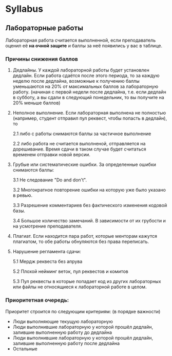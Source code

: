 # Syllabus

## **Лабораторные работы**

Лабораторная работа считается выполненной, если преподаватель оценил её **на очной защите** и баллы за неё появились у
вас в таблице.

### Причины снижения баллов

1. Дедлайны. У каждой лабораторной работы будет установлен дедлайн. Если работа сдаётся после этого периода, то за
   каждую неделю после дедлайна, возможные к получению баллы уменьшаются на 20% от максимальных баллов за лабораторную
   работу. (начиная с первой недели после дедлайна, т.е. если дедлайн в субботу, а вы сдали в следующий понедельник, то
   вы получите на 20% меньше баллов)
2. Неполное выполнение. Если лабораторная выполнена не полностью (например, студент отправил пул реквест, чтобы попасть
   в дедлайн), то

   2.1 либо с работы снимаются баллы за частичное выполнение

   2.2 либо работа не считается выполненой, отправляется на дорешивание. Время сдачи в таком случае будет считаться
   временем отправки новой версии.

3. Грубые или систематические ошибки. За определенные ошибки снимаются баллы:

   3.1 Не следование "Do and don't".

   3.2 Многократное повторение ошибки на которую уже было указано в ревью.

   3.3 Разрешение комментариев без фактического изменения кодовой базы.

   3.4 Большое количество замечаний. В зависимости от их грубости и на усмотрение преподавателя.

4. Плагиат. Если находится пара работ, которые менторам кажутся плагиатом, то обе работы обнуляются без права
   переписать.
5. Нарушение регламента сдачи:

   5.1 Мердж реквеста без апрува

   5.2 Плохой нейминг веток, пул реквестов и комитов

   5.3 Пул реквесты в которые попадает код из других лабораторных или файлы не относящиеся к лабораторной работе в
   целом.

### Приоритетная очередь:

Приоритет строится по следующим критериям: (в порядке важности)

- Люди выполняющие текущую лабораторную
- Люди выполнившие лабораторную у которой прошёл дедлайн, залившие выполненную работу до дедлайна
- Люди выполнившие лабораторную у которой прошёл дедлайн, залившие выполненную работу после дедлайна
- Остальные